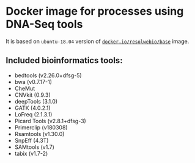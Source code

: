 # Docker image for processes using DNA-Seq tools

It is based on `ubuntu-18.04` version of [`docker.io/resolwebio/base`](
https://hub.docker.com/r/resolwebio/base/) image.

Included bioinformatics tools:
------------------------------
* bedtools (v2.26.0+dfsg-5)
* bwa (v0.7.17-1)
* CheMut
* CNVkit (0.9.3)
* deepTools (3.1.0)
* GATK (4.0.2.1)
* LoFreq (2.1.3.1)
* Picard Tools (v2.8.1+dfsg-3)
* Primerclip (v180308)
* Rsamtools (v1.30.0)
* SnpEff (4.3T)
* SAMtools (v1.7)
* tabix (v1.7-2)
